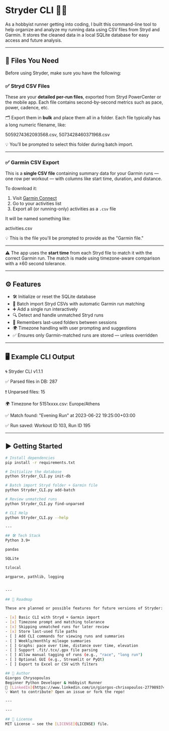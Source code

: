 # Stryder CLI 🏃‍♂️

As a hobbyist runner getting into coding, I built this command-line tool to help organize and analyze my running data using CSV files from Stryd and Garmin. It stores the cleaned data in a local SQLite database for easy access and future analysis.

---

## 📄 Files You Need

Before using Stryder, make sure you have the following:

### ✅ Stryd CSV Files

These are your **detailed per-run files**, exported from Stryd PowerCenter or the mobile app. Each file contains second-by-second metrics such as pace, power, cadence, etc.

🗂 Export them in **bulk** and place them all in a folder. Each file typically has a long numeric filename, like:

5059274362093568.csv,
5073428460371968.csv

💡 You’ll be prompted to select this folder during batch import.

---

### ✅ Garmin CSV Export

This is a **single CSV file** containing summary data for your Garmin runs — one row per workout — with columns like start time, duration, and distance.

To download it:
1. Visit [Garmin Connect](https://connect.garmin.com/)
2. Go to your activities list
3. Export all (or running-only) activities as a `.csv` file

It will be named something like:

 activities.csv

💡 This is the file you'll be prompted to provide as the "Garmin file."

---

⚠️ The app uses the **start time** from each Stryd file to match it with the correct Garmin run. The match is made using timezone-aware comparison with a ±60 second tolerance.

---

## ⚙️ Features

- 🛠️ Initialize or reset the SQLite database
- 📂 Batch import Stryd CSVs with automatic Garmin run matching
- ➕ Add a single run interactively
- 🔍 Detect and handle unmatched Stryd runs
- 🧠 Remembers last-used folders between sessions
- 🌍 Timezone handling with user prompting and suggestions
- ✅ Ensures only Garmin-matched runs are stored — unless overridden

---

## 🖥️ Example CLI Output

🌀 Stryder CLI v1.1.1

✅ Parsed files in DB: 287

❗ Unparsed files: 15

🌍 Timezone for 5151xxxx.csv: Europe/Athens

✅ Match found: "Evening Run" at 2023-06-22 19:25:00+03:00

✅ Run saved: Workout ID 103, Run ID 195


---

## ▶️ Getting Started

```bash
# Install dependencies
pip install -r requirements.txt

# Initialize the database
python Stryder_CLI.py init-db

# Batch import Stryd folder + Garmin file
python Stryder_CLI.py add-batch

# Review unmatched runs
python Stryder_CLI.py find-unparsed

# CLI Help
python Stryder_CLI.py --help

---

## 🛠 Tech Stack
Python 3.9+

pandas

SQLite

tzlocal

argparse, pathlib, logging


---

## 🧭 Roadmap

These are planned or possible features for future versions of Stryder:

- [x] Basic CLI with Stryd + Garmin import
- [x] Timezone prompt and matching tolerance
- [x] Skipping unmatched runs for later review
- [x] Store last-used file paths
- [ ] Add CLI commands for viewing runs and summaries
- [ ] Weekly/monthly mileage summaries
- [ ] Graphs: pace over time, distance over time, elevation
- [ ] Support .fit/.tcx/.gpx file parsing
- [ ] Allow manual tagging of runs (e.g., "race", "long run")
- [ ] Optional GUI (e.g., Streamlit or PyQt)
- [ ] Export to Excel or CSV with filters

## 👤 Author
Giorgos Chrysopoulos
Beginner Python Developer & Hobbyist Runner
🔗 [LinkedIn](https://www.linkedin.com/in/giorgos-chrisopoulos-277989374/)
💡 Want to contribute? Open an issue or fork the repo!

---

---

## 📃 License
MIT License — see the [LICENSE](LICENSE) file.


